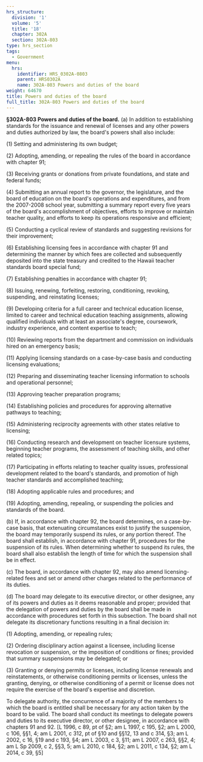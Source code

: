 ```yaml
---
hrs_structure:
  division: '1'
  volume: '5'
  title: '18'
  chapter: 302A
  section: 302A-803
type: hrs_section
tags:
  - Government
menu:
  hrs:
    identifier: HRS_0302A-0803
    parent: HRS0302A
    name: 302A-803 Powers and duties of the board
weight: 64670
title: Powers and duties of the board
full_title: 302A-803 Powers and duties of the board
---
```

**§302A-803 Powers and duties of the board.** (a) In addition to establishing standards for the issuance and renewal of licenses and any other powers and duties authorized by law, the board's powers shall also include:

(1) Setting and administering its own budget;

(2) Adopting, amending, or repealing the rules of the board in accordance with chapter 91;

(3) Receiving grants or donations from private foundations, and state and federal funds;

(4) Submitting an annual report to the governor, the legislature, and the board of education on the board's operations and expenditures, and from the 2007-2008 school year, submitting a summary report every five years of the board's accomplishment of objectives, efforts to improve or maintain teacher quality, and efforts to keep its operations responsive and efficient;

(5) Conducting a cyclical review of standards and suggesting revisions for their improvement;

(6) Establishing licensing fees in accordance with chapter 91 and determining the manner by which fees are collected and subsequently deposited into the state treasury and credited to the Hawaii teacher standards board special fund;

(7) Establishing penalties in accordance with chapter 91;

(8) Issuing, renewing, forfeiting, restoring, conditioning, revoking, suspending, and reinstating licenses;

(9) Developing criteria for a full career and technical education license, limited to career and technical education teaching assignments, allowing qualified individuals with at least an associate's degree, coursework, industry experience, and content expertise to teach;

(10) Reviewing reports from the department and commission on individuals hired on an emergency basis;

(11) Applying licensing standards on a case-by-case basis and conducting licensing evaluations;

(12) Preparing and disseminating teacher licensing information to schools and operational personnel;

(13) Approving teacher preparation programs;

(14) Establishing policies and procedures for approving alternative pathways to teaching;

(15) Administering reciprocity agreements with other states relative to licensing;

(16) Conducting research and development on teacher licensure systems, beginning teacher programs, the assessment of teaching skills, and other related topics;

(17) Participating in efforts relating to teacher quality issues, professional development related to the board's standards, and promotion of high teacher standards and accomplished teaching;

(18) Adopting applicable rules and procedures; and

(19) Adopting, amending, repealing, or suspending the policies and standards of the board.

(b) If, in accordance with chapter 92, the board determines, on a case-by-case basis, that extenuating circumstances exist to justify the suspension, the board may temporarily suspend its rules, or any portion thereof. The board shall establish, in accordance with chapter 91, procedures for the suspension of its rules. When determining whether to suspend its rules, the board shall also establish the length of time for which the suspension shall be in effect.

(c) The board, in accordance with chapter 92, may also amend licensing-related fees and set or amend other charges related to the performance of its duties.

(d) The board may delegate to its executive director, or other designee, any of its powers and duties as it deems reasonable and proper; provided that the delegation of powers and duties by the board shall be made in accordance with procedures set forth in this subsection. The board shall not delegate its discretionary functions resulting in a final decision in:

(1) Adopting, amending, or repealing rules;

(2) Ordering disciplinary action against a licensee, including license revocation or suspension, or the imposition of conditions or fines; provided that summary suspensions may be delegated; or

(3) Granting or denying permits or licenses, including license renewals and reinstatements, or otherwise conditioning permits or licenses, unless the granting, denying, or otherwise conditioning of a permit or license does not require the exercise of the board's expertise and discretion.

To delegate authority, the concurrence of a majority of the members to which the board is entitled shall be necessary for any action taken by the board to be valid. The board shall conduct its meetings to delegate powers and duties to its executive director, or other designee, in accordance with chapters 91 and 92\. [L 1996, c 89, pt of §2; am L 1997, c 195, §2; am L 2000, c 106, §§1, 4; am L 2001, c 312, pt of §10 and §§12, 13 and c 314, §3; am L 2002, c 16, §19 and c 193, §4; am L 2003, c 3, §11; am L 2007, c 263, §§2, 4; am L Sp 2009, c 2, §§3, 5; am L 2010, c 184, §2; am L 2011, c 134, §2; am L 2014, c 39, §5]